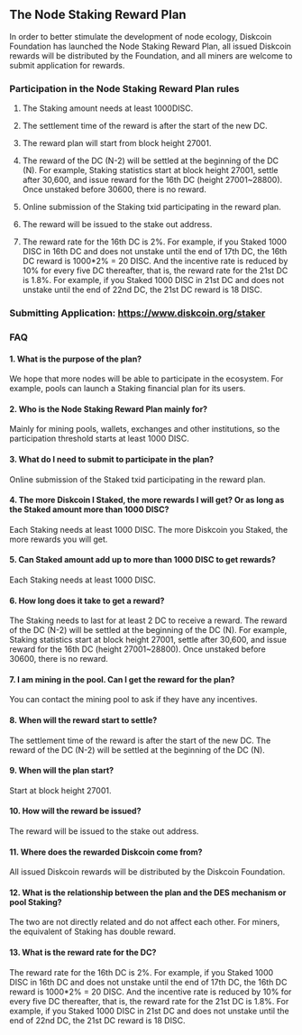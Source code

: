 ## **The Node Staking Reward Plan**

In order to better stimulate the development of node ecology, Diskcoin Foundation has launched the Node Staking Reward Plan, all issued Diskcoin rewards will be distributed by the Foundation, and all miners are welcome to submit application for rewards.

### **Participation in the Node Staking Reward Plan rules**

1. The Staking amount needs at least 1000DISC.

2. The settlement time of the reward is after the start of the new DC.

3. The reward plan will start from block height 27001.

4. The reward of the DC (N-2) will be settled at the beginning of the DC (N). For example, Staking statistics start at block height 27001, settle after 30,600, and issue reward for the 16th DC (height 27001~28800). Once unstaked before 30600, there is no reward.

5. Online submission of the Staking txid participating in the reward plan.

6. The reward will be issued to the stake out address.

7. The reward rate for the 16th DC is 2%. For example, if you Staked 1000 DISC in 16th DC and does not unstake until the end of 17th DC, the 16th DC reward is 1000*2% = 20 DISC. And the incentive rate is reduced by 10% for every five DC thereafter, that is, the reward rate for the 21st DC is 1.8%. For example, if you Staked 1000 DISC in 21st DC and does not unstake until the end of 22nd DC, the 21st DC reward is 18 DISC.

### **Submitting Application:** <https://www.diskcoin.org/staker>

### **FAQ**

#### 1. What is the purpose of the plan?

We hope that more nodes will be able to participate in the ecosystem. For example, pools can launch a Staking financial plan for its users.

#### 2. Who is the Node Staking Reward Plan mainly for?

Mainly for mining pools, wallets, exchanges and other institutions, so the participation threshold starts at least 1000 DISC.

#### 3. What do I need to submit to participate in the plan?

Online submission of the Staked txid participating in the reward plan.

#### 4. The more Diskcoin I Staked, the more rewards I will get? Or as long as the Staked amount more than 1000 DISC?

Each Staking needs at least 1000 DISC. The more Diskcoin you Staked, the more rewards you will get.

#### 5. Can Staked amount add up to more than 1000 DISC to get rewards?

Each Staking needs at least 1000 DISC.

#### 6. How long does it take to get a reward?

The Staking needs to last for at least 2 DC to receive a reward. The reward of the DC (N-2) will be settled at the beginning of the DC (N). For example, Staking statistics start at block height 27001, settle after 30,600, and issue reward for the 16th DC (height 27001~28800). Once unstaked before 30600, there is no reward.

#### 7. I am mining in the pool. Can I get the reward for the plan?

You can contact the mining pool to ask if they have any incentives.

#### 8. When will the reward start to settle?

The settlement time of the reward is after the start of the new DC. The reward of the DC (N-2) will be settled at the beginning of the DC (N).

#### 9. When will the plan start?

Start at block height 27001.

#### 10. How will the reward be issued?

The reward will be issued to the stake out address.

#### 11. Where does the rewarded Diskcoin come from?

All issued Diskcoin rewards will be distributed by the Diskcoin Foundation.

#### 12. What is the relationship between the plan and the DES mechanism or pool Staking?

The two are not directly related and do not affect each other. For miners, the equivalent of Staking has double reward.

#### 13. What is the reward rate for the DC?

The reward rate for the 16th DC is 2%. For example, if you Staked 1000 DISC in 16th DC and does not unstake until the end of 17th DC, the 16th DC reward is 1000*2% = 20 DISC.
And the incentive rate is reduced by 10% for every five DC thereafter, that is, the reward rate for the 21st DC is 1.8%. For example, if you Staked 1000 DISC in 21st DC and does not unstake until the end of 22nd DC, the 21st DC reward is 18 DISC.

